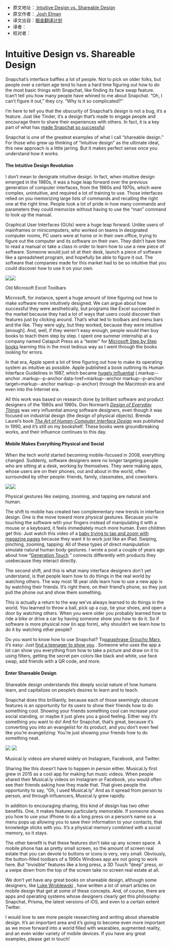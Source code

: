 * 原文地址：[ Intuitive Design vs. Shareable Design ](https://news.greylock.com/intuitive-design-vs-shareable-design)
* 原文作者：[ Josh Elman ]( https://news.greylock.com/@joshelman?source=post_header_lockup)
* 译文出自：[掘金翻译计划](https://github.com/xitu/gold-miner)
* 译者：
* 校对者：

# **Intuitive Design vs. Shareable Design** 

Snapchat’s interface baffles a lot of people. Not to pick on older folks, but people over a certain age tend to have a hard time figuring out how to do the most basic things with Snapchat, like finding its face swap feature. Ican’t tell you how many people have whined to me about Snapchat. “Oh, I can’t figure it out,” they cry. “Why is it so complicated?”

I’m here to tell you that the obscurity of Snapchat’s design is not a bug, it’s a feature. Just like Tinder, it’s a design that’s made to engage people and encourage them to share their experiences with others. In fact, it is a key part of what has [made Snapchat so successful](http://www.wsj.com/articles/snap-begins-the-ipo-process-1479244471)

Snapchat is one of the greatest examples of what I call “shareable design.” For those who grew up thinking of “intuitive design” as the ultimate ideal, this new approach is a little jarring. But it makes perfect sense once you understand how it works.

#### **The Intuitive Design Revolution** 

I don’t mean to denigrate intuitive design. In fact, when intuitive design emerged in the 1980s, it was a huge leap forward over the previous generation of computer interfaces, from the 1960s and 1970s, which were complex, unintuitive, and required a lot of training to use. Those interfaces relied on you memorizing large lists of commands and recalling the right one at the right time. People took a lot of pride in how many commands and parameters they could memorize without having to use the “man” command to look up the manual.

Graphical User Interfaces (GUIs) were a huge leap forward. Unlike users of mainframes or minicomputers, who worked on teams in designated computer rooms, PC users were at home or in their own office, trying to figure out the computer and its software on their own. They didn’t have time to read a manual or take a class in order to learn how to use a new piece of software. Someone would just sit at their desk, launch a piece of software like a spreadsheet program, and hopefully be able to figure it out. The software that companies made for this market had to be so intuitive that you could discover how to use it on your own.

![](https://cdn-images-1.medium.com/freeze/max/30/1*4QMlSI-DHb0k7His7Hx84g.png?q=20)<img class="progressiveMedia-noscript js-progressiveMedia-inner" src="https://cdn-images-1.medium.com/max/800/1*4QMlSI-DHb0k7His7Hx84g.png">

Old Microsoft Excel Toolbars

Microsoft, for instance, spent a huge amount of time figuring out how to make software more intuitively designed. We can argue about how successful they were aesthetically, but programs like Excel succeeded in the market because they had a lot of ways that users could discover their features just by clicking around. That’s what led to toolbars and menu bars and the like. They were ugly, but they worked, because they were intuitive [enough]. And, well, if they weren’t easy enough, people would then buy books to teach them step by step. I spent one summer internship at a company named Catapult Press as a “tester” for [Microsoft Step by Step books](https://www.microsoftpressstore.com/series/series_detail.aspx?st=99028) learning this in the most tedious way as I went through the books looking for errors.

In that era, Apple spent a lot of time figuring out how to make its operating system as intuitive as possible. Apple published a book outlining its Human Interface Guidelines in 1987, which became [hugely influential](http://tantek.pbworks.com/w/page/34457520/Web%20Human%20Interface%20Guidelines) (.markup--anchor .markup--p-anchor data-href=markup--anchor markup--p-anchor target=markup--anchor markup--p-anchor) through the Macintosh era and even into the Internet era.

All this work was based on research done by brilliant software and product designers of the 1980s and 1990s. Don Norman’s [*Design of Everyday Things*](http://www.jnd.org/books/design-of-everyday-things-revised.html)  was very influential among software designers, even though it was focused on industrial design (the design of physical objects). Brenda Laurel’s book [*The Art of Human-Computer Interface Design*](https://www.amazon.com/exec/obidos/ASIN/0201517973/o/qid=981345710/sr=2-1/103-8893962-0315059) was published in 1990, and it’s still on my bookshelf. These books were groundbreaking works, and their influence continues to this day.

#### **Mobile Makes Everything Physical and Social**

When the tech world started becoming mobile-focused in 2008, everything changed. Suddenly, software designers were no longer targeting people who are sitting at a desk, working by themselves. They were making apps, whose users are on their phones, out and about in the world, often surrounded by other people: friends, family, classmates, and coworkers.

![](https://cdn-images-1.medium.com/max/800/1*DTTjwC4XI41I6NTMzxUJlg.gif)<img class="progressiveMedia-noscript js-progressiveMedia-inner" src="https://cdn-images-1.medium.com/max/800/1*DTTjwC4XI41I6NTMzxUJlg.gif">

Physical gestures like swiping, zooming, and tapping are natural and human.

The shift to mobile has created two complementary new trends in interface design. One is the move toward more physical gestures. Because you’re touching the software with your fingers instead of manipulating it with a mouse or a keyboard, it feels immediately much more human. Even children get this: Just watch this video of a [baby trying to tap and zoom with magazine pages](https://www.youtube.com/watch?v=aXV-yaFmQNk) because they want it to work just like an iPad. Swiping, pinching, zooming, tapping: All of these types of direct manipulation simulate natural human body gestures. I wrote a post a couple of years ago about how “[Generation Touch](https://techcrunch.com/2013/09/29/generation-touch-will-redraw-consumer-tech/) ” connects differently with products they usebecause they interact directly.

The second shift, and this is what many interface designers don’t yet understand, is that people learn how to do things in the real world by watching others. The way most 18 year olds learn how to use a new app is by watching their friends. It’s right there, on their friend’s phone, so they just pull the phone out and show them something.

This is actually a return to the way we’ve always learned to do things in the world. You learned to throw a ball, pick up a cup, tie your shoes, and open a door by watching others. When you were older you probably learned how to ride a bike or drive a car by having someone show you how to do it. So if software is more physical now (in app form), why shouldn’t we learn how to do it by watching other people?

Do you want to know how to use Snapchat? To[paraphrase Groucho Marx](https://www.brainyquote.com/quotes/quotes/g/grouchomar141793.html), it’s easy: Just [find a teenager to show you](https://www.youtube.com/watch?v=T-VVv6D9ot0) . Someone who uses the app a lot can show you everything from how to take a picture and draw on it to using filters, getting the secret pen colors like black and white, use face swap, add friends with a QR code, and more.

#### **Enter Shareable Design**

Shareable design understands this deeply social nature of how humans learn, and capitalizes on people’s desires to learn and to teach.

Snapchat does this brilliantly, because each of those seemingly obscure features is an opportunity for its users to show their friends how to do something cool. Showing your friends something cool can increase your social standing, or maybe it just gives you a good feeling. Either way it’s something you want to do! And for Snapchat, that’s great, because it’s converting you into an evangelist for its product, and you don’t even feel like you’re evangelizing: You’re just showing your friends how to do something neat.

![](https://cdn-images-1.medium.com/freeze/max/30/1*RQYCS0leu9YR8TrLQUruaQ.gif?q=20) <img class="progressiveMedia-noscript js-progressiveMedia-inner" src="https://cdn-images-1.medium.com/max/800/1*RQYCS0leu9YR8TrLQUruaQ.gif">

Musical.ly videos are shared widely on Instagram, Facebook, and Twitter.

Sharing like this doesn’t have to happen in person either. Musical.ly first grew in 2015 as a cool app for making fun music videos. When people shared their Musical.ly videos on Instagram or Facebook, you would often see their friends asking how they made that. That gives people the opportunity to say, “Oh, I used Musical.ly” And as it spread from person to person, and through influencers, Musical.ly grew rapidly.

In addition to encouraging sharing, this kind of design has two other benefits. One, it makes features particularly memorable. If someone shows you how to use your iPhone to do a long press on a person’s name so a menu pops up allowing you to save their information to your contacts, that knowledge sticks with you. It’s a physical memory combined with a social memory, so it stays.

The other benefit is that these features don’t take up any screen space. A mobile phone has as pretty small screen, so the amount of screen real estate that you can devote to buttons or icons is very, very small. Obviously, the button-filled toolbars of a 1990s Windows app are not going to work here. But “invisible” features like a long press, a 3D Touch “deep” press, or a swipe down from the top of the screen take no screen real estate at all.

We don’t yet have any great books on shareable design, although some designers, like [Luke Wroblewski](http://www.lukew.com/) , have written a lot of smart articles on mobile design that get at some of these concepts. And, of course, there are apps and operating systems whose designers clearly get this philosophy: Snapchat, Prisma, the latest versions of iOS, and even to a certain extent Twitter.

I would love to see more people researching and writing about shareable design. It’s an important area and it’s going to become even more important as we move forward into a world filled with wearables, augmented reality, and an even wider variety of mobile devices. If you have any great examples, please get in touch!
